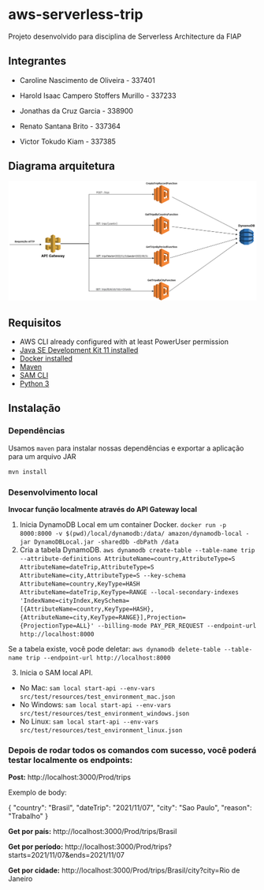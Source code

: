 # aws-serverless-trip
Projeto desenvolvido para disciplina de Serverless Architecture da FIAP

## Integrantes

 - Caroline Nascimento de Oliveira - 337401

- Harold Isaac Campero Stoffers Murillo - 337233

- Jonathas da Cruz Garcia - 338900

- Renato Santana Brito - 337364

- Victor Tokudo Kiam - 337385


## Diagrama arquitetura

![diagrama](trip-serverless-diagram.png)

## Requisitos

* AWS CLI already configured with at least PowerUser permission
* [Java SE Development Kit 11 installed](https://www.oracle.com/java/technologies/javase-jdk11-downloads.html)
* [Docker installed](https://www.docker.com/community-edition)
* [Maven](https://maven.apache.org/install.html)
* [SAM CLI](https://github.com/awslabs/aws-sam-cli)
* [Python 3](https://docs.python.org/3/)

## Instalação

### Dependências

Usamos `maven` para instalar nossas dependências e exportar a aplicação para um arquivo JAR

```bash
mvn install
```

### Desenvolvimento local

**Invocar função localmente através do API Gateway local**
1. Inicia DynamoDB Local em um container Docker. `docker run -p 8000:8000 -v $(pwd)/local/dynamodb:/data/ amazon/dynamodb-local -jar DynamoDBLocal.jar -sharedDb -dbPath /data`
2. Cria a tabela DynamoDB. `aws dynamodb create-table --table-name trip --attribute-definitions AttributeName=country,AttributeType=S AttributeName=dateTrip,AttributeType=S AttributeName=city,AttributeType=S --key-schema AttributeName=country,KeyType=HASH AttributeName=dateTrip,KeyType=RANGE --local-secondary-indexes 'IndexName=cityIndex,KeySchema=[{AttributeName=country,KeyType=HASH},{AttributeName=city,KeyType=RANGE}],Projection={ProjectionType=ALL}' --billing-mode PAY_PER_REQUEST --endpoint-url http://localhost:8000`

Se a tabela existe, você pode deletar: `aws dynamodb delete-table --table-name trip --endpoint-url http://localhost:8000`

3. Inicia o SAM local API.
 - No Mac: `sam local start-api --env-vars src/test/resources/test_environment_mac.json`
 - No Windows: `sam local start-api --env-vars src/test/resources/test_environment_windows.json`
 - No Linux: `sam local start-api --env-vars src/test/resources/test_environment_linux.json`
 
### Depois de rodar todos os comandos com sucesso, você poderá testar localmente os endpoints:

**Post:**
http://localhost:3000/Prod/trips

Exemplo de body:

{
        "country": "Brasil",
        "dateTrip": "2021/11/07",
        "city": "Sao Paulo",
        "reason": "Trabalho"
}

**Get por país:**
http://localhost:3000/Prod/trips/Brasil 

**Get por período:**
http://localhost:3000/Prod/trips?starts=2021/11/07&ends=2021/11/07

**Get por cidade:**
http://localhost:3000/Prod/trips/Brasil/city?city=Rio de Janeiro

